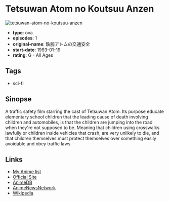 # Tetsuwan Atom no Koutsuu Anzen

![tetsuwan-atom-no-koutsuu-anzen](https://cdn.myanimelist.net/images/anime/1058/99377.jpg)

-   **type**: ova
-   **episodes**: 1
-   **original-name**: 鉄腕アトムの交通安全
-   **start-date**: 1993-01-19
-   **rating**: G - All Ages

## Tags

-   sci-fi

## Sinopse

A traffic safety film starring the cast of Tetsuwan Atom. Its purpose educate elementary school children that the leading cause of death involving children and automobiles, is that the children are jumping into the road when they're not supposed to be. Meaning that children using crosswalks lawfully or children inside vehicles that crash, are very unlikely to die, and that children themselves must protect themselves over something easily avoidable and obey traffic laws.

## Links

-   [My Anime list](https://myanimelist.net/anime/39358/Tetsuwan_Atom_no_Koutsuu_Anzen)
-   [Official Site](http://www.datapot.com/al1/uavl/i/index.php?do=details&serial=475&PHPSESSID=03i35td5q1386eoph2d4q26cc4)
-   [AnimeDB](http://anidb.info/perl-bin/animedb.pl?show=anime&aid=1446)
-   [AnimeNewsNetwork](http://www.animenewsnetwork.com/encyclopedia/anime.php?id=388)
-   [Wikipedia](https://ja.wikipedia.org/wiki/%E9%89%84%E8%85%95%E3%82%A2%E3%83%88%E3%83%A0#%E6%98%A0%E7%94%BB)

